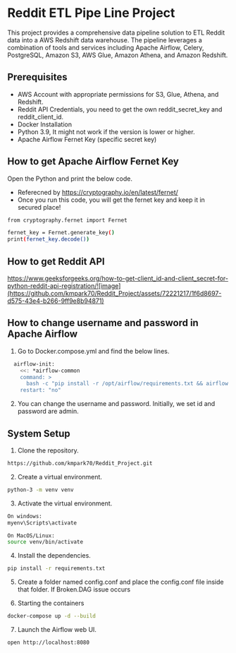 # Reddit ETL Pipe Line Project

This project provides a comprehensive data pipeline solution to ETL Reddit data into a AWS Redshift data warehouse. The pipeline leverages a combination of tools and services including Apache Airflow, Celery, PostgreSQL, Amazon S3, AWS Glue, Amazon Athena, and Amazon Redshift.

## Prerequisites
- AWS Account with appropriate permissions for S3, Glue, Athena, and Redshift.
- Reddit API Credentials, you need to get the own reddit_secret_key and reddit_client_id.
- Docker Installation
- Python 3.9, It might not work if the version is lower or higher.
- Apache Airflow Fernet Key (specific secret key)

## How to get Apache Airflow Fernet Key
Open the Python and print the below code.
- Referecned by https://cryptography.io/en/latest/fernet/
- Once you run this code, you will get the fernet key and keep it in secured place!
```bash
from cryptography.fernet import Fernet

fernet_key = Fernet.generate_key()
print(fernet_key.decode())
```

## How to get Reddit API
https://www.geeksforgeeks.org/how-to-get-client_id-and-client_secret-for-python-reddit-api-registration/![image](https://github.com/kmpark70/Reddit_Project/assets/72221217/1f6d8697-d575-43e4-b266-9ff9e8b94871)

## How to change username and password in Apache Airflow
1. Go to Docker.compose.yml and find the below lines.
```bash
  airflow-init:
    <<: *airflow-common
    command: >
      bash -c "pip install -r /opt/airflow/requirements.txt && airflow db init && airflow db upgrade && airflow users create --username admin --firstname admin --lastname admin --role Admin --email airflow@airflow.com --password admin"
    restart: "no"
```
2. You can change the username and password. Initially, we set id and password are admin.

## System Setup
1. Clone the repository.
```bash
https://github.com/kmpark70/Reddit_Project.git
```
2. Create a virtual environment.
```bash
python-3 -m venv venv
```

3. Activate the virtual environment.
```bash
On windows:
myenv\Scripts\activate
```
```bash
On MacOS/Linux:
source venv/bin/activate
```
4. Install the dependencies.
```bash
pip install -r requirements.txt
```
5. Create a folder named config.conf and place the config.conf file inside that folder.
If Broken.DAG issue occurs

6. Starting the containers
```bash
docker-compose up -d --build
```
7. Launch the Airflow web UI.
```bash
open http://localhost:8080
```
